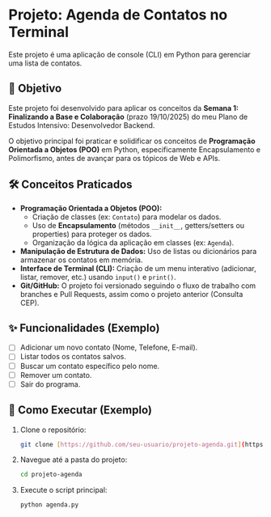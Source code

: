# Projeto: Agenda de Contatos no Terminal

Este projeto é uma aplicação de console (CLI) em Python para gerenciar uma lista de contatos.

## 🎯 Objetivo

Este projeto foi desenvolvido para aplicar os conceitos da **Semana 1: Finalizando a Base e Colaboração** (prazo 19/10/2025) do meu Plano de Estudos Intensivo: Desenvolvedor Backend.

O objetivo principal foi praticar e solidificar os conceitos de **Programação Orientada a Objetos (POO)** em Python, especificamente Encapsulamento e Polimorfismo, antes de avançar para os tópicos de Web e APIs.

## 🛠️ Conceitos Praticados

* **Programação Orientada a Objetos (POO):**
    * Criação de classes (ex: `Contato`) para modelar os dados.
    * Uso de **Encapsulamento** (métodos `__init__`, getters/setters ou properties) para proteger os dados.
    * Organização da lógica da aplicação em classes (ex: `Agenda`).
* **Manipulação de Estrutura de Dados:** Uso de listas ou dicionários para armazenar os contatos em memória.
* **Interface de Terminal (CLI):** Criação de um menu interativo (adicionar, listar, remover, etc.) usando `input()` e `print()`.
* **Git/GitHub:** O projeto foi versionado seguindo o fluxo de trabalho com branches e Pull Requests, assim como o projeto anterior (Consulta CEP).

## ✨ Funcionalidades (Exemplo)

* [ ] Adicionar um novo contato (Nome, Telefone, E-mail).
* [ ] Listar todos os contatos salvos.
* [ ] Buscar um contato específico pelo nome.
* [ ] Remover um contato.
* [ ] Sair do programa.

## 🚀 Como Executar (Exemplo)

1.  Clone o repositório:
    ```bash
    git clone [https://github.com/seu-usuario/projeto-agenda.git](https://github.com/seu-usuario/projeto-agenda.git)
    ```
2.  Navegue até a pasta do projeto:
    ```bash
    cd projeto-agenda
    ```
3.  Execute o script principal:
    ```bash
    python agenda.py
    ```
